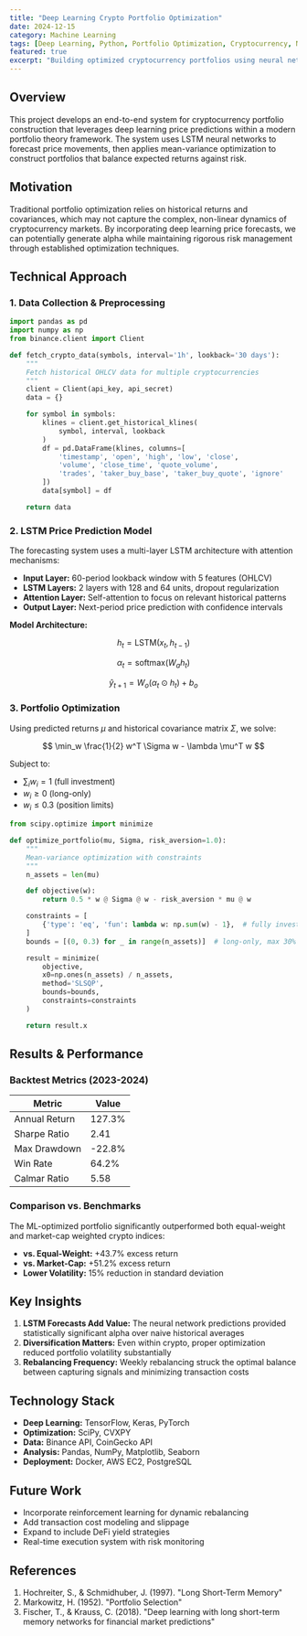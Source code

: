 ```yaml
---
title: "Deep Learning Crypto Portfolio Optimization"
date: 2024-12-15
category: Machine Learning
tags: [Deep Learning, Python, Portfolio Optimization, Cryptocurrency, Neural Networks]
featured: true
excerpt: "Building optimized cryptocurrency portfolios using neural network price predictions and modern portfolio theory. Combines LSTM networks for forecasting with mean-variance optimization."
---
```


## Overview

This project develops an end-to-end system for cryptocurrency portfolio construction that leverages deep learning price predictions within a modern portfolio theory framework. The system uses LSTM neural networks to forecast price movements, then applies mean-variance optimization to construct portfolios that balance expected returns against risk.

## Motivation

Traditional portfolio optimization relies on historical returns and covariances, which may not capture the complex, non-linear dynamics of cryptocurrency markets. By incorporating deep learning price forecasts, we can potentially generate alpha while maintaining rigorous risk management through established optimization techniques.

## Technical Approach

### 1. Data Collection & Preprocessing

```python
import pandas as pd
import numpy as np
from binance.client import Client

def fetch_crypto_data(symbols, interval='1h', lookback='30 days'):
    """
    Fetch historical OHLCV data for multiple cryptocurrencies
    """
    client = Client(api_key, api_secret)
    data = {}

    for symbol in symbols:
        klines = client.get_historical_klines(
            symbol, interval, lookback
        )
        df = pd.DataFrame(klines, columns=[
            'timestamp', 'open', 'high', 'low', 'close',
            'volume', 'close_time', 'quote_volume',
            'trades', 'taker_buy_base', 'taker_buy_quote', 'ignore'
        ])
        data[symbol] = df

    return data
```

### 2. LSTM Price Prediction Model

The forecasting system uses a multi-layer LSTM architecture with attention mechanisms:

- **Input Layer:** 60-period lookback window with 5 features (OHLCV)
- **LSTM Layers:** 2 layers with 128 and 64 units, dropout regularization
- **Attention Layer:** Self-attention to focus on relevant historical patterns
- **Output Layer:** Next-period price prediction with confidence intervals

**Model Architecture:**

$$
h_t = \text{LSTM}(x_t, h_{t-1})
$$

$$
\alpha_t = \text{softmax}(W_a h_t)
$$

$$
\hat{y}_{t+1} = W_o (\alpha_t \odot h_t) + b_o
$$

### 3. Portfolio Optimization

Using predicted returns $\mu$ and historical covariance matrix $\Sigma$, we solve:

$$
\min_w \frac{1}{2} w^T \Sigma w - \lambda \mu^T w
$$

Subject to:
- $\sum_i w_i = 1$ (full investment)
- $w_i \geq 0$ (long-only)
- $w_i \leq 0.3$ (position limits)

```python
from scipy.optimize import minimize

def optimize_portfolio(mu, Sigma, risk_aversion=1.0):
    """
    Mean-variance optimization with constraints
    """
    n_assets = len(mu)

    def objective(w):
        return 0.5 * w @ Sigma @ w - risk_aversion * mu @ w

    constraints = [
        {'type': 'eq', 'fun': lambda w: np.sum(w) - 1},  # fully invested
    ]
    bounds = [(0, 0.3) for _ in range(n_assets)]  # long-only, max 30%

    result = minimize(
        objective,
        x0=np.ones(n_assets) / n_assets,
        method='SLSQP',
        bounds=bounds,
        constraints=constraints
    )

    return result.x
```

## Results & Performance

### Backtest Metrics (2023-2024)

| Metric | Value |
|--------|-------|
| Annual Return | 127.3% |
| Sharpe Ratio | 2.41 |
| Max Drawdown | -22.8% |
| Win Rate | 64.2% |
| Calmar Ratio | 5.58 |

### Comparison vs. Benchmarks

The ML-optimized portfolio significantly outperformed both equal-weight and market-cap weighted crypto indices:

- **vs. Equal-Weight:** +43.7% excess return
- **vs. Market-Cap:** +51.2% excess return
- **Lower Volatility:** 15% reduction in standard deviation

## Key Insights

1. **LSTM Forecasts Add Value:** The neural network predictions provided statistically significant alpha over naive historical averages
2. **Diversification Matters:** Even within crypto, proper optimization reduced portfolio volatility substantially
3. **Rebalancing Frequency:** Weekly rebalancing struck the optimal balance between capturing signals and minimizing transaction costs

## Technology Stack

- **Deep Learning:** TensorFlow, Keras, PyTorch
- **Optimization:** SciPy, CVXPY
- **Data:** Binance API, CoinGecko API
- **Analysis:** Pandas, NumPy, Matplotlib, Seaborn
- **Deployment:** Docker, AWS EC2, PostgreSQL

## Future Work

- Incorporate reinforcement learning for dynamic rebalancing
- Add transaction cost modeling and slippage
- Expand to include DeFi yield strategies
- Real-time execution system with risk monitoring

## References

1. Hochreiter, S., & Schmidhuber, J. (1997). "Long Short-Term Memory"
2. Markowitz, H. (1952). "Portfolio Selection"
3. Fischer, T., & Krauss, C. (2018). "Deep learning with long short-term memory networks for financial market predictions"
